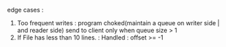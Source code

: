 edge cases : 

1. Too frequent writes : 
      program choked(maintain a queue on writer side | and reader side)
      send to client only when queue size > 1
2. If File has less than 10 lines. : 
    Handled : offset >= -1
